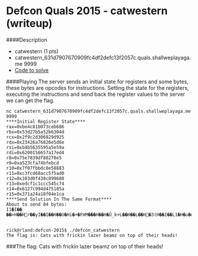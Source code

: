 # Defcon Quals 2015 - catwestern (writeup)

####Description

 - catwestern (1 pts)
 - catwestern_631d7907670909fc4df2defc13f2057c.quals.shallweplayaga.me 9999
 - [Code to solve](https://github.com/rick2600/writeups/blob/master/defcon2015/defcon_catwestern.c)

####Playing
The server sends an initial state for registers and some bytes, these bytes are opcodes for instructions. Setting the state for the registers, executing the instructions and send back the register values to the server we can get the flag.

```
nc catwestern_631d7907670909fc4df2defc13f2057c.quals.shallweplayaga.me 9999
****Initial Register State****
rax=0xbe4c81b073ceb686
rbx=0x53d27b5a52b6304d
rcx=0x2f9c2d306829d925
rdx=0x23426a76826e5d6e
rsi=0xb4b5635595a5e59a
rdi=0x6200156657a17ed4
r8=0x75e7839df88278e5
r9=0xa523cfa74bfebcd
r10=0x7f07fbbdc8e58883
r11=0xc3fcd68acc5f5ad0
r12=0x103d0f438c899688
r13=0xedcf1c1ccc545c74
r14=0x6127c994d475185a
r15=0x371a24a18f04e1ca
****Send Solution In The Same Format****
About to send 84 bytes: 
I1�I��  ��>H��Hr��yI��I��H��U�Hi�+�FHM���H��H�Ǔ_k+L��H��L��H�3(H��I��L1�H�u�d


rick@rland:defcon-2015$ ./defcon_catwestern 
The flag is: Cats with frickin lazer beamz on top of their heads!
```


###The flag: Cats with frickin lazer beamz on top of their heads!
